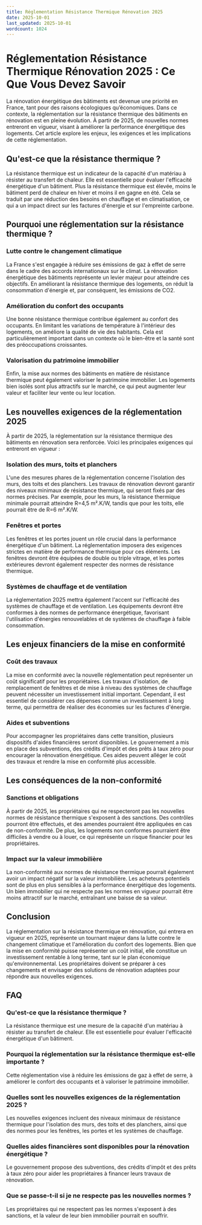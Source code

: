 ```yaml
---
title: Réglementation Résistance Thermique Rénovation 2025
date: 2025-10-01
last_updated: 2025-10-01
wordcount: 1024
---
```


# Réglementation Résistance Thermique Rénovation 2025 : Ce Que Vous Devez Savoir

La rénovation énergétique des bâtiments est devenue une priorité en France, tant pour des raisons écologiques qu’économiques. Dans ce contexte, la réglementation sur la résistance thermique des bâtiments en rénovation est en pleine évolution. À partir de 2025, de nouvelles normes entreront en vigueur, visant à améliorer la performance énergétique des logements. Cet article explore les enjeux, les exigences et les implications de cette réglementation.

## Qu'est-ce que la résistance thermique ?

La résistance thermique est un indicateur de la capacité d'un matériau à résister au transfert de chaleur. Elle est essentielle pour évaluer l'efficacité énergétique d'un bâtiment. Plus la résistance thermique est élevée, moins le bâtiment perd de chaleur en hiver et moins il en gagne en été. Cela se traduit par une réduction des besoins en chauffage et en climatisation, ce qui a un impact direct sur les factures d'énergie et sur l'empreinte carbone.

## Pourquoi une réglementation sur la résistance thermique ?

### Lutte contre le changement climatique

La France s'est engagée à réduire ses émissions de gaz à effet de serre dans le cadre des accords internationaux sur le climat. La rénovation énergétique des bâtiments représente un levier majeur pour atteindre ces objectifs. En améliorant la résistance thermique des logements, on réduit la consommation d'énergie et, par conséquent, les émissions de CO2.

### Amélioration du confort des occupants

Une bonne résistance thermique contribue également au confort des occupants. En limitant les variations de température à l'intérieur des logements, on améliore la qualité de vie des habitants. Cela est particulièrement important dans un contexte où le bien-être et la santé sont des préoccupations croissantes.

### Valorisation du patrimoine immobilier

Enfin, la mise aux normes des bâtiments en matière de résistance thermique peut également valoriser le patrimoine immobilier. Les logements bien isolés sont plus attractifs sur le marché, ce qui peut augmenter leur valeur et faciliter leur vente ou leur location.

## Les nouvelles exigences de la réglementation 2025

À partir de 2025, la réglementation sur la résistance thermique des bâtiments en rénovation sera renforcée. Voici les principales exigences qui entreront en vigueur :

### Isolation des murs, toits et planchers

L'une des mesures phares de la réglementation concerne l'isolation des murs, des toits et des planchers. Les travaux de rénovation devront garantir des niveaux minimaux de résistance thermique, qui seront fixés par des normes précises. Par exemple, pour les murs, la résistance thermique minimale pourrait atteindre R=4,5 m².K/W, tandis que pour les toits, elle pourrait être de R=6 m².K/W.

### Fenêtres et portes

Les fenêtres et les portes jouent un rôle crucial dans la performance énergétique d'un bâtiment. La réglementation imposera des exigences strictes en matière de performance thermique pour ces éléments. Les fenêtres devront être équipées de double ou triple vitrage, et les portes extérieures devront également respecter des normes de résistance thermique.

### Systèmes de chauffage et de ventilation

La réglementation 2025 mettra également l'accent sur l'efficacité des systèmes de chauffage et de ventilation. Les équipements devront être conformes à des normes de performance énergétique, favorisant l'utilisation d'énergies renouvelables et de systèmes de chauffage à faible consommation.

## Les enjeux financiers de la mise en conformité

### Coût des travaux

La mise en conformité avec la nouvelle réglementation peut représenter un coût significatif pour les propriétaires. Les travaux d'isolation, de remplacement de fenêtres et de mise à niveau des systèmes de chauffage peuvent nécessiter un investissement initial important. Cependant, il est essentiel de considérer ces dépenses comme un investissement à long terme, qui permettra de réaliser des économies sur les factures d'énergie.

### Aides et subventions

Pour accompagner les propriétaires dans cette transition, plusieurs dispositifs d'aides financières seront disponibles. Le gouvernement a mis en place des subventions, des crédits d'impôt et des prêts à taux zéro pour encourager la rénovation énergétique. Ces aides peuvent alléger le coût des travaux et rendre la mise en conformité plus accessible.

## Les conséquences de la non-conformité

### Sanctions et obligations

À partir de 2025, les propriétaires qui ne respecteront pas les nouvelles normes de résistance thermique s'exposent à des sanctions. Des contrôles pourront être effectués, et des amendes pourraient être appliquées en cas de non-conformité. De plus, les logements non conformes pourraient être difficiles à vendre ou à louer, ce qui représente un risque financier pour les propriétaires.

### Impact sur la valeur immobilière

La non-conformité aux normes de résistance thermique pourrait également avoir un impact négatif sur la valeur immobilière. Les acheteurs potentiels sont de plus en plus sensibles à la performance énergétique des logements. Un bien immobilier qui ne respecte pas les normes en vigueur pourrait être moins attractif sur le marché, entraînant une baisse de sa valeur.

## Conclusion

La réglementation sur la résistance thermique en rénovation, qui entrera en vigueur en 2025, représente un tournant majeur dans la lutte contre le changement climatique et l'amélioration du confort des logements. Bien que la mise en conformité puisse représenter un coût initial, elle constitue un investissement rentable à long terme, tant sur le plan économique qu'environnemental. Les propriétaires doivent se préparer à ces changements et envisager des solutions de rénovation adaptées pour répondre aux nouvelles exigences.

## FAQ

### Qu'est-ce que la résistance thermique ?

La résistance thermique est une mesure de la capacité d'un matériau à résister au transfert de chaleur. Elle est essentielle pour évaluer l'efficacité énergétique d'un bâtiment.

### Pourquoi la réglementation sur la résistance thermique est-elle importante ?

Cette réglementation vise à réduire les émissions de gaz à effet de serre, à améliorer le confort des occupants et à valoriser le patrimoine immobilier.

### Quelles sont les nouvelles exigences de la réglementation 2025 ?

Les nouvelles exigences incluent des niveaux minimaux de résistance thermique pour l'isolation des murs, des toits et des planchers, ainsi que des normes pour les fenêtres, les portes et les systèmes de chauffage.

### Quelles aides financières sont disponibles pour la rénovation énergétique ?

Le gouvernement propose des subventions, des crédits d'impôt et des prêts à taux zéro pour aider les propriétaires à financer leurs travaux de rénovation.

### Que se passe-t-il si je ne respecte pas les nouvelles normes ?

Les propriétaires qui ne respectent pas les normes s'exposent à des sanctions, et la valeur de leur bien immobilier pourrait en souffrir.
